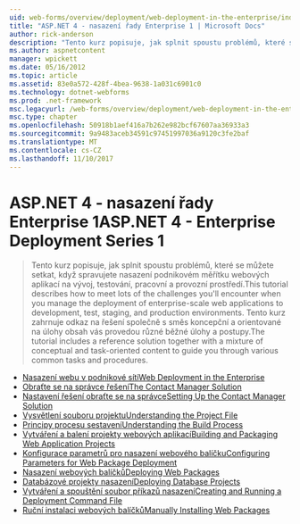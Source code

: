 ```yaml
---
uid: web-forms/overview/deployment/web-deployment-in-the-enterprise/index
title: "ASP.NET 4 - nasazení řady Enterprise 1 | Microsoft Docs"
author: rick-anderson
description: "Tento kurz popisuje, jak splnit spoustu problémů, které se můžete setkat, když spravujete nasazení podnikovém měřítku webových aplikací na developmen..."
ms.author: aspnetcontent
manager: wpickett
ms.date: 05/16/2012
ms.topic: article
ms.assetid: 83e0a572-428f-4bea-9638-1a031c6901c0
ms.technology: dotnet-webforms
ms.prod: .net-framework
msc.legacyurl: /web-forms/overview/deployment/web-deployment-in-the-enterprise
msc.type: chapter
ms.openlocfilehash: 50918b1aef416a7b262e982bcf67607aa36933a3
ms.sourcegitcommit: 9a9483aceb34591c97451997036a9120c3fe2baf
ms.translationtype: MT
ms.contentlocale: cs-CZ
ms.lasthandoff: 11/10/2017
---
```

<a name="aspnet-4---enterprise-deployment-series-1"></a><span data-ttu-id="db4c9-103">ASP.NET 4 - nasazení řady Enterprise 1</span><span class="sxs-lookup"><span data-stu-id="db4c9-103">ASP.NET 4 - Enterprise Deployment Series 1</span></span>
====================
> <span data-ttu-id="db4c9-104">Tento kurz popisuje, jak splnit spoustu problémů, které se můžete setkat, když spravujete nasazení podnikovém měřítku webových aplikací na vývoj, testování, pracovní a provozní prostředí.</span><span class="sxs-lookup"><span data-stu-id="db4c9-104">This tutorial describes how to meet lots of the challenges you'll encounter when you manage the deployment of enterprise-scale web applications to development, test, staging, and production environments.</span></span> <span data-ttu-id="db4c9-105">Tento kurz zahrnuje odkaz na řešení společně s směs koncepční a orientované na úlohy obsah vás provedou různé běžné úlohy a postupy.</span><span class="sxs-lookup"><span data-stu-id="db4c9-105">The tutorial includes a reference solution together with a mixture of conceptual and task-oriented content to guide you through various common tasks and procedures.</span></span>


- [<span data-ttu-id="db4c9-106">Nasazení webu v podnikové síti</span><span class="sxs-lookup"><span data-stu-id="db4c9-106">Web Deployment in the Enterprise</span></span>](web-deployment-in-the-enterprise.md)
- [<span data-ttu-id="db4c9-107">Obraťte se na správce řešení</span><span class="sxs-lookup"><span data-stu-id="db4c9-107">The Contact Manager Solution</span></span>](the-contact-manager-solution.md)
- [<span data-ttu-id="db4c9-108">Nastavení řešení obraťte se na správce</span><span class="sxs-lookup"><span data-stu-id="db4c9-108">Setting Up the Contact Manager Solution</span></span>](setting-up-the-contact-manager-solution.md)
- [<span data-ttu-id="db4c9-109">Vysvětlení souboru projektu</span><span class="sxs-lookup"><span data-stu-id="db4c9-109">Understanding the Project File</span></span>](understanding-the-project-file.md)
- [<span data-ttu-id="db4c9-110">Principy procesu sestavení</span><span class="sxs-lookup"><span data-stu-id="db4c9-110">Understanding the Build Process</span></span>](understanding-the-build-process.md)
- [<span data-ttu-id="db4c9-111">Vytváření a balení projekty webových aplikací</span><span class="sxs-lookup"><span data-stu-id="db4c9-111">Building and Packaging Web Application Projects</span></span>](building-and-packaging-web-application-projects.md)
- [<span data-ttu-id="db4c9-112">Konfigurace parametrů pro nasazení webového balíčku</span><span class="sxs-lookup"><span data-stu-id="db4c9-112">Configuring Parameters for Web Package Deployment</span></span>](configuring-parameters-for-web-package-deployment.md)
- [<span data-ttu-id="db4c9-113">Nasazení webových balíčků</span><span class="sxs-lookup"><span data-stu-id="db4c9-113">Deploying Web Packages</span></span>](deploying-web-packages.md)
- [<span data-ttu-id="db4c9-114">Databázové projekty nasazení</span><span class="sxs-lookup"><span data-stu-id="db4c9-114">Deploying Database Projects</span></span>](deploying-database-projects.md)
- [<span data-ttu-id="db4c9-115">Vytváření a spouštění soubor příkazů nasazení</span><span class="sxs-lookup"><span data-stu-id="db4c9-115">Creating and Running a Deployment Command File</span></span>](creating-and-running-a-deployment-command-file.md)
- [<span data-ttu-id="db4c9-116">Ruční instalaci webových balíčků</span><span class="sxs-lookup"><span data-stu-id="db4c9-116">Manually Installing Web Packages</span></span>](manually-installing-web-packages.md)
